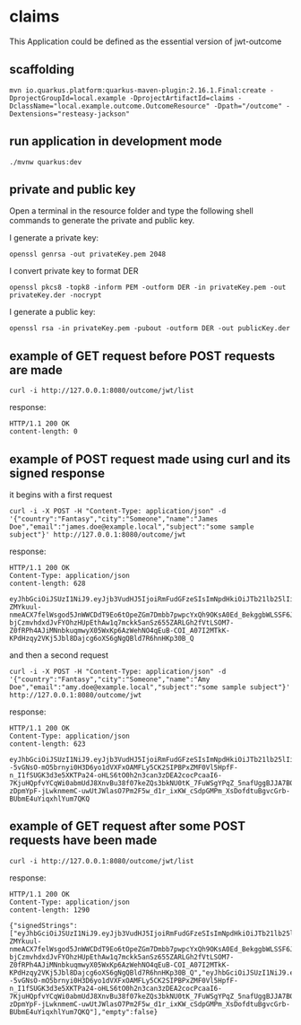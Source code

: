 # claims

This Application could be defined as the essential version of jwt-outcome

## scaffolding

```shell
mvn io.quarkus.platform:quarkus-maven-plugin:2.16.1.Final:create -DprojectGroupId=local.example -DprojectArtifactId=claims -DclassName="local.example.outcome.OutcomeResource" -Dpath="/outcome" -Dextensions="resteasy-jackson"
```

## run application in development mode

```shell
./mvnw quarkus:dev
```

## private and public key

Open a terminal in the resource folder and type the following shell commands to generate the private and public key.

I generate a private key:

```shell
openssl genrsa -out privateKey.pem 2048
```

I convert private key to format DER

```shell
openssl pkcs8 -topk8 -inform PEM -outform DER -in privateKey.pem -out privateKey.der -nocrypt
```

I generate a public key:

```shell
openssl rsa -in privateKey.pem -pubout -outform DER -out publicKey.der
```

## example of GET request before POST requests are made

```shell
curl -i http://127.0.0.1:8080/outcome/jwt/list
```

response:

```text
HTTP/1.1 200 OK
content-length: 0
```

## example of POST request made using curl and its signed response

it begins with a first request

```shell
curl -i -X POST -H "Content-Type: application/json" -d '{"country":"Fantasy","city":"Someone","name":"James Doe","email":"james.doe@example.local","subject":"some sample subject"}' http://127.0.0.1:8080/outcome/jwt
```

response:

```text
HTTP/1.1 200 OK
Content-Type: application/json
content-length: 628

eyJhbGciOiJSUzI1NiJ9.eyJjb3VudHJ5IjoiRmFudGFzeSIsImNpdHkiOiJTb21lb25lIiwibmFtZSI6IkphbWVzIERvZSIsImVtYWlsIjoiamFtZXMuZG9lQGV4YW1wbGUubG9jYWwiLCJzdWIiOiJzb21lIHNhbXBsZSBzdWJqZWN0IiwianRpIjoiYzQ0NzRlODctZjI0My00YTg5LWFhYWMtNWIzNTRiMTM4ODI0IiwiaWF0IjoxNjQ3MjQyMDQ5LCJleHAiOjE2NDcyNDM4NDl9.BJxiS5Bws9FuzkZ-ZMYkuul-nmeACX7felWsgod5JnWWCDdT9Eo6tOpeZGm7Dmbb7pwpcYxQh9OKsA0Ed_BekggbWLSSF6JDNtE_kmFtOfKhU2RpGGyI98VaedpWJLezvJ4k4hKLkZHcU2qwMghhvQZWwcmunGiSPNqPlr0Q_7rf43aMN0JDCrsV-bjCzmvhdxdJvFYOhzHUpEthAw1q7mckk5anSz655ZARLGh2fVtLSOM7-Z0fRPh4AJiMNnbkuqmwyX05WxKp6AzWehNO4qEuB-COI_A07I2MTkK-KPdHzqy2VKj5Jbl8Dajcg6oXS6gNgQBld7R6hnHKp30B_Q
```

and then a second request

```shell
curl -i -X POST -H "Content-Type: application/json" -d '{"country":"Fantasy","city":"Someone","name":"Amy Doe","email":"amy.doe@example.local","subject":"some sample subject"}' http://127.0.0.1:8080/outcome/jwt
```

response:

```text
HTTP/1.1 200 OK
Content-Type: application/json
content-length: 623

eyJhbGciOiJSUzI1NiJ9.eyJjb3VudHJ5IjoiRmFudGFzeSIsImNpdHkiOiJTb21lb25lIiwibmFtZSI6IkFteSBEb2UiLCJlbWFpbCI6ImFteS5kb2VAZXhhbXBsZS5sb2NhbCIsInN1YiI6InNvbWUgc2FtcGxlIHN1YmplY3QiLCJqdGkiOiIxNWMyY2RhZC1lMmFmLTQyZjYtOTc2Ny01ODBhNzI2NTFjYzIiLCJpYXQiOjE2NDcyNDIxMTQsImV4cCI6MTY0NzI0MzkxNH0.ErUlWiRHBm4v2XaSzPaPb18AlY1V36_JYkvO8vzUhtva77jnt6nsWnkM6ttBL--5vGNsO-mO5brnyi0H3D6yo1dVXFxOAMFLy5CK2SIPBPxZMF0Vl5HpfF-n_I1fSUGK3d3e5XKTPa24-oHLS6tO0h2n3can3zDEA2cocPcaaI6-7KjuHQpfvYCqWi0abmUdJ8XnvBu38f07keZQs3bkNU0tK_7FuWSgYPqZ_5nafUggBJJA7BOFWxGnPoT-zDpmYpF-jLwknmemC-uwUtJWlasO7Pm2F5w_d1r_ixKW_cSdpGMPm_XsDofdtuBgvcGrb-BUbmE4uYiqxhlYum7QKQ
```

## example of GET request after some POST requests have been made

```shell
curl -i http://127.0.0.1:8080/outcome/jwt/list
```

response:

```text
HTTP/1.1 200 OK
Content-Type: application/json
content-length: 1290

{"signedStrings":["eyJhbGciOiJSUzI1NiJ9.eyJjb3VudHJ5IjoiRmFudGFzeSIsImNpdHkiOiJTb21lb25lIiwibmFtZSI6IkphbWVzIERvZSIsImVtYWlsIjoiamFtZXMuZG9lQGV4YW1wbGUubG9jYWwiLCJzdWIiOiJzb21lIHNhbXBsZSBzdWJqZWN0IiwianRpIjoiYzQ0NzRlODctZjI0My00YTg5LWFhYWMtNWIzNTRiMTM4ODI0IiwiaWF0IjoxNjQ3MjQyMDQ5LCJleHAiOjE2NDcyNDM4NDl9.BJxiS5Bws9FuzkZ-ZMYkuul-nmeACX7felWsgod5JnWWCDdT9Eo6tOpeZGm7Dmbb7pwpcYxQh9OKsA0Ed_BekggbWLSSF6JDNtE_kmFtOfKhU2RpGGyI98VaedpWJLezvJ4k4hKLkZHcU2qwMghhvQZWwcmunGiSPNqPlr0Q_7rf43aMN0JDCrsV-bjCzmvhdxdJvFYOhzHUpEthAw1q7mckk5anSz655ZARLGh2fVtLSOM7-Z0fRPh4AJiMNnbkuqmwyX05WxKp6AzWehNO4qEuB-COI_A07I2MTkK-KPdHzqy2VKj5Jbl8Dajcg6oXS6gNgQBld7R6hnHKp30B_Q","eyJhbGciOiJSUzI1NiJ9.eyJjb3VudHJ5IjoiRmFudGFzeSIsImNpdHkiOiJTb21lb25lIiwibmFtZSI6IkFteSBEb2UiLCJlbWFpbCI6ImFteS5kb2VAZXhhbXBsZS5sb2NhbCIsInN1YiI6InNvbWUgc2FtcGxlIHN1YmplY3QiLCJqdGkiOiIxNWMyY2RhZC1lMmFmLTQyZjYtOTc2Ny01ODBhNzI2NTFjYzIiLCJpYXQiOjE2NDcyNDIxMTQsImV4cCI6MTY0NzI0MzkxNH0.ErUlWiRHBm4v2XaSzPaPb18AlY1V36_JYkvO8vzUhtva77jnt6nsWnkM6ttBL--5vGNsO-mO5brnyi0H3D6yo1dVXFxOAMFLy5CK2SIPBPxZMF0Vl5HpfF-n_I1fSUGK3d3e5XKTPa24-oHLS6tO0h2n3can3zDEA2cocPcaaI6-7KjuHQpfvYCqWi0abmUdJ8XnvBu38f07keZQs3bkNU0tK_7FuWSgYPqZ_5nafUggBJJA7BOFWxGnPoT-zDpmYpF-jLwknmemC-uwUtJWlasO7Pm2F5w_d1r_ixKW_cSdpGMPm_XsDofdtuBgvcGrb-BUbmE4uYiqxhlYum7QKQ"],"empty":false}
```
